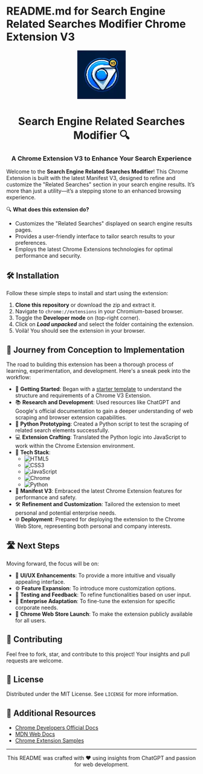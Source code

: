 # README.md for Search Engine Related Searches Modifier Chrome Extension V3

<div align="center">
    <img src="logo/logo-128.png" alt="Extension Logo"/>
    <h1>Search Engine Related Searches Modifier 🔍</h1>
    <h3>A Chrome Extension V3 to Enhance Your Search Experience</h3>
</div>

Welcome to the **Search Engine Related Searches Modifier**! This Chrome Extension is built with the latest Manifest V3, designed to refine and customize the "Related Searches" section in your search engine results. It’s more than just a utility—it’s a stepping stone to an enhanced browsing experience.

🔍 **What does this extension do?**
- Customizes the "Related Searches" displayed on search engine results pages.
- Provides a user-friendly interface to tailor search results to your preferences.
- Employs the latest Chrome Extensions technologies for optimal performance and security.

## 🛠️ Installation
Follow these simple steps to install and start using the extension:
1. **Clone this repository** or download the zip and extract it.
2. Navigate to `chrome://extensions` in your Chromium-based browser.
3. Toggle the **Developer mode** on (top-right corner).
4. Click on **_Load unpacked_** and select the folder containing the extension.
5. Voilà! You should see the extension in your browser.

## 🚀 Journey from Conception to Implementation
The road to building this extension has been a thorough process of learning, experimentation, and development. Here's a sneak peek into the workflow:

- 🎨 **Getting Started**: Began with a [starter template](https://github.com/SimGus/chrome-extension-v3-starter) to understand the structure and requirements of a Chrome V3 Extension.
- 📚 **Research and Development**: Used resources like ChatGPT and Google's official documentation to gain a deeper understanding of web scraping and browser extension capabilities.
- 🐍 **Python Prototyping**: Created a Python script to test the scraping of related search elements successfully.
- 💻 **Extension Crafting**: Translated the Python logic into JavaScript to work within the Chrome Extension environment.
- 🧩 **Tech Stack**:
    - ![HTML5](https://img.shields.io/badge/HTML5-E34F26?style=for-the-badge&logo=html5&logoColor=white)
    - ![CSS3](https://img.shields.io/badge/CSS3-1572B6?style=for-the-badge&logo=css3&logoColor=white)
    - ![JavaScript](https://img.shields.io/badge/JavaScript-F7DF1E?style=for-the-badge&logo=javascript&logoColor=black)
    - ![Chrome](https://img.shields.io/badge/Chrome-D14836?style=for-the-badge&logo=googlechrome&logoColor=white)
    - ![Python](https://img.shields.io/badge/Python-3776AB?style=for-the-badge&logo=python&logoColor=white)
- 🤖 **Manifest V3**: Embraced the latest Chrome Extension features for performance and safety.
- 🛠️ **Refinement and Customization**: Tailored the extension to meet personal and potential enterprise needs.
- 🌐 **Deployment**: Prepared for deploying the extension to the Chrome Web Store, representing both personal and company interests.

## 🛣️ Next Steps
Moving forward, the focus will be on:
- 🎨 **UI/UX Enhancements**: To provide a more intuitive and visually appealing interface.
- ⚙️ **Feature Expansion**: To introduce more customization options.
- 🧪 **Testing and Feedback**: To refine functionalities based on user input.
- 🏢 **Enterprise Adaptation**: To fine-tune the extension for specific corporate needs.
- 🚀 **Chrome Web Store Launch**: To make the extension publicly available for all users.

## 🤝 Contributing
Feel free to fork, star, and contribute to this project! Your insights and pull requests are welcome.

## 📝 License
Distributed under the MIT License. See `LICENSE` for more information.

## 📖 Additional Resources
- [Chrome Developers Official Docs](https://developer.chrome.com/docs/extensions/mv3/getstarted/)
- [MDN Web Docs](https://developer.mozilla.org/en-US/docs/Mozilla/Add-ons/WebExtensions)
- [Chrome Extension Samples](https://github.com/GoogleChrome/chrome-extensions-samples)

---

<p align="center">This README was crafted with ❤️ using insights from ChatGPT and passion for web development.</p>